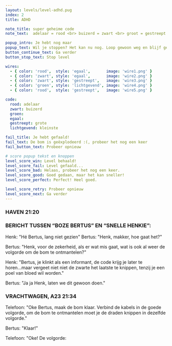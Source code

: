 ```yaml
---
layout: levels/level-adhd.pug
index: 2
title: ADHD

note_title: super geheime code
note_text:  adelaar = rood <br> buizerd = zwart <br> groot = gestreept <br> die groene is de kleinste

popup_intro: Je hebt nog maar
popup_text: Wil je stoppen? Het kan nu nog. Loop gewoon weg en blijf gespaard.
button_continue_text: Ga verder
button_stop_text: Stop level

wires:
  - { color: 'rood',  style: 'egaal',       image: 'wire1.png' }
  - { color: 'zwart', style: 'egaal',       image: 'wire2.png' }
  - { color: 'zwart', style: 'gestreept',   image: 'wire3.png' }
  - { color: 'groen', style: 'lichtgevend', image: 'wire4.png' }
  - { color: 'rood',  style: 'gestreept',   image: 'wire5.png' }

code:
  rood: adelaar
  zwart: buizerd
  groen:  
  egaal:  
  gestreept: grote
  lichtgevend: kleinste

fail_title: Je hebt gefaald!
fail_text: De bom is geëxplodeerd :(, probeer het nog een keer
fail_button_text: Probeer opnieuw

# score popup tekst en knoppen
level_score_win: Level behaald!
level_score_fail: Level gefaald...
level_score_bad: Helaas, probeer het nog een keer.
level_score_good: Goed gedaan, maar het kan sneller!
level_score_perfect: Perfect! Heel goed.

level_score_retry: Probeer opnieuw
level_score_next: Ga verder
---
```


### HAVEN 21:20

### BERICHT TUSSEN “BOZE BERTUS” EN “SNELLE HENKIE”:

Henk: "Hé Bertus, lang niet gezien"
Bertus: "Henk, makker, hoe gaat het?"

Bertus: "Henk, voor de zekerheid, als er wat mis gaat, wat is ook al weer de volgorde om de bom te ontmantelen?"

Henk: "Bertus, je klinkt als een informant, de code krijg je later te horen...maar vergeet niet niet de zwarte het laatste te knippen, tenzij je een poel van bloed wil worden."

Bertus: "Ja ja Henk, laten we dit gewoon doen."

### VRACHTWAGEN, A23 21:34

Telefoon: "Oke Bertus, maak de bom klaar. Verbind de kabels in de goede volgorde, om de bom te ontmantelen moet je de draden knippen in dezelfde volgorde."

Bertus: "Klaar!"

Telefoon: "Oke! De volgorde: 